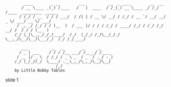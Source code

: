             ____        _ __        ___          __  _ ____        __  __
           / __ \____ _(_) /____   /   |  ____  / /_(_) __ \____ _/ /_/ /____  _________  _____
          / /_/ / __ `/ / / ___/  / /| | / __ \/ __/ / /_/ / __ `/ __/ __/ _ \/ ___/ __ \/ ___/
         / _, _/ /_/ / / (__  )  / ___ |/ / / / /_/ / ____/ /_/ / /_/ /_/  __/ /  / / / (__  )
        /_/ |_|\__,_/_/_/____/  /_/  |_/_/ /_/\__/_/_/    \__,_/\__/\__/\___/_/  /_/ /_/____/

           ___          __  __       __     __
          / _ | ___    / / / /__ ___/ /__ _/ /____
         / __ |/ _ \  / /_/ / _ \ _  / _ `/ __/ -_)
        /_/ |_/_//_/  \____/ .__\_,_/\_,_/\__/\__/
                          /_/
        by Little Bobby Tables

















































































slide 1